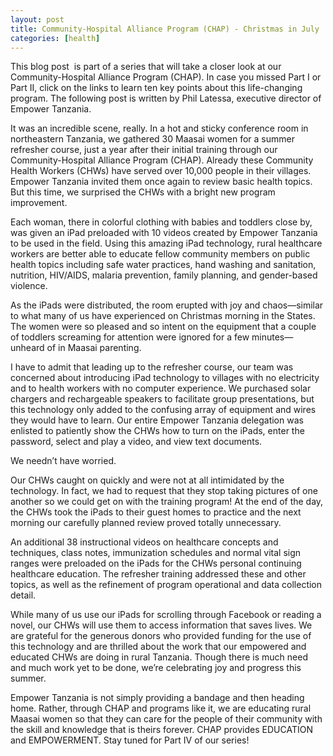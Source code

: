 ```yaml
---
layout: post
title: Community-Hospital Alliance Program (CHAP) - Christmas in July
categories: [health]
---
```

This blog post  is part of a series that will take a closer look at our Community-Hospital Alliance Program (CHAP). In case you missed Part I or Part II, click on the links to learn ten key points about this life-changing program. The following post is written by Phil Latessa, executive director of Empower Tanzania.

It was an incredible scene, really. In a hot and sticky conference room in northeastern Tanzania, we gathered 30 Maasai women for a summer refresher course, just a year after their initial training through our Community-Hospital Alliance Program (CHAP). Already these Community Health Workers (CHWs) have served over 10,000 people in their villages. Empower Tanzania invited them once again to review basic health topics. But this time, we surprised the CHWs with a bright new program improvement.

Each woman, there in colorful clothing with babies and toddlers close by, was given an iPad preloaded with 10 videos created by Empower Tanzania to be used in the field. Using this amazing iPad technology, rural healthcare workers are better able to educate fellow community members on public health topics including safe water practices, hand washing and sanitation, nutrition, HIV/AIDS, malaria prevention, family planning, and gender-based violence.

As the iPads were distributed, the room erupted with joy and chaos—similar to what many of us have experienced on Christmas morning in the States. The women were so pleased and so intent on the equipment that a couple of toddlers screaming for attention were ignored for a few minutes—unheard of in Maasai parenting.

I have to admit that leading up to the refresher course, our team was concerned about introducing iPad technology to villages with no electricity and to health workers with no computer experience. We purchased solar chargers and rechargeable speakers to facilitate group presentations, but this technology only added to the confusing array of equipment and wires they would have to learn. Our entire Empower Tanzania delegation was enlisted to patiently show the CHWs how to turn on the iPads, enter the password, select and play a video, and view text documents.

We needn’t have worried.

Our CHWs caught on quickly and were not at all intimidated by the technology. In fact, we had to request that they stop taking pictures of one another so we could get on with the training program! At the end of the day, the CHWs took the iPads to their guest homes to practice and the next morning our carefully planned review proved totally unnecessary.

An additional 38 instructional videos on healthcare concepts and techniques, class notes, immunization schedules and normal vital sign ranges were preloaded on the iPads for the CHWs personal continuing healthcare education. The refresher training addressed these and other topics, as well as the refinement of program operational and data collection detail.

While many of us use our iPads for scrolling through Facebook or reading a novel, our CHWs will use them to access information that saves lives. We are grateful for the generous donors who provided funding for the use of this technology and are thrilled about the work that our empowered and educated CHWs are doing in rural Tanzania. Though there is much need and much work yet to be done, we’re celebrating joy and progress this summer.

Empower Tanzania is not simply providing a bandage and then heading home. Rather, through CHAP and programs like it, we are educating rural Maasai women so that they can care for the people of their community with the skill and knowledge that is theirs forever. CHAP provides EDUCATION and EMPOWERMENT. Stay tuned for Part IV of our series!
